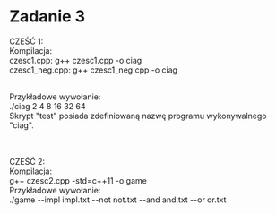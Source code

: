 # Zadanie 3

CZEŚĆ 1:<br>
  Kompilacja:<br> czesc1.cpp: g++ czesc1.cpp -o ciag<br>
              czesc1_neg.cpp: g++ czesc1_neg.cpp -o ciag<br><br>
              
  Przykładowe wywołanie:<br>
              ./ciag 2 4 8 16 32 64<br>
  Skrypt "test" posiada zdefiniowaną nazwę programu wykonywalnego "ciag".<br><br><br>
    
    
CZEŚĆ 2:<br>
  Kompilacja:<br>
              g++ czesc2.cpp -std=c++11 -o game<br>
  Przykładowe wywołanie:<br>
              ./game --impl impl.txt --not not.txt --and and.txt --or or.txt
